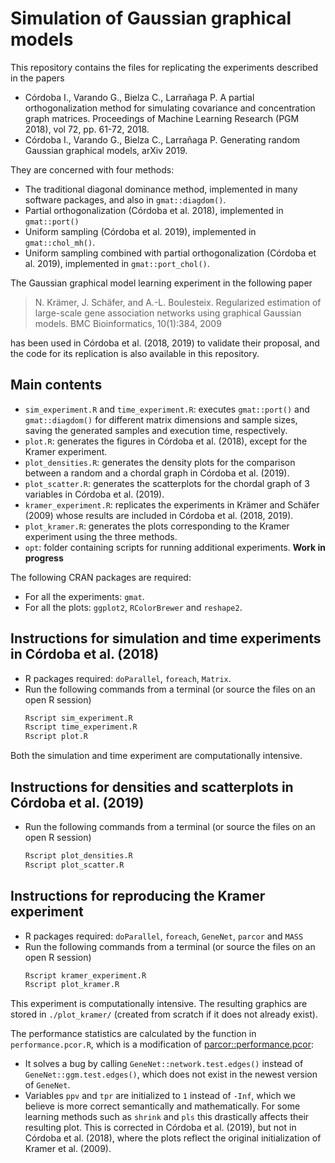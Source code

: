 # Simulation of Gaussian graphical models

This repository contains the files for replicating the experiments described in
the papers

- Córdoba I., Varando G., Bielza C., Larrañaga P. A partial orthogonalization
  method for simulating covariance and concentration graph matrices. Proceedings
  of Machine Learning Research (PGM 2018), vol 72, pp. 61-72, 2018.
- Córdoba I., Varando G., Bielza C., Larrañaga P. Generating random Gaussian
  graphical models, arXiv 2019.

They are concerned with four methods:
- The traditional diagonal dominance method, implemented in many software
  packages, and also in `gmat::diagdom()`.
- Partial orthogonalization (Córdoba et al. 2018), implemented in `gmat::port()`
- Uniform sampling (Córdoba et al. 2019), implemented in `gmat::chol_mh()`.
- Uniform sampling combined with partial orthogonalization (Córdoba et al.
  2019), implemented in `gmat::port_chol()`.

The Gaussian graphical model learning experiment in the following paper

> N. Krämer, J. Schäfer, and A.-L. Boulesteix. Regularized estimation of
> large-scale gene association networks using graphical Gaussian models.
> BMC Bioinformatics, 10(1):384, 2009

has been used in Córdoba et al. (2018, 2019) to validate their proposal, and
the code for its replication is also available in this repository.

## Main contents

- `sim_experiment.R` and `time_experiment.R`: executes `gmat::port()` and
  `gmat::diagdom()` for different matrix dimensions and sample sizes, saving the
  generated samples and execution time, respectively.
- `plot.R`: generates the figures in Córdoba et al. (2018), except for the
  Kramer experiment.
- `plot_densities.R`: generates the density plots for the comparison
  between a random and a chordal graph in Córdoba et al. (2019).
- `plot_scatter.R`: generates the scatterplots for the chordal graph
  of 3 variables in Córdoba et al. (2019).
- `kramer_experiment.R`: replicates the experiments in Krämer and
  Schäfer (2009) whose results are included in Córdoba et al. (2018, 2019).
- `plot_kramer.R`: generates the plots corresponding to the Kramer
  experiment using the three methods.
- `opt`: folder containing scripts for running additional experiments. __Work in
  progress__

The following CRAN packages are required:
- For all the experiments: `gmat`.
- For all the plots: `ggplot2`, `RColorBrewer` and `reshape2`.

## Instructions for simulation and time experiments in Córdoba et al. (2018)

- R packages required: `doParallel`, `foreach`, `Matrix`.
- Run the following commands from a terminal (or source the files on an open R session)
	```bash
	Rscript sim_experiment.R
	Rscript time_experiment.R
	Rscript plot.R
	```
Both the simulation and time experiment are computationally intensive.

## Instructions for densities and scatterplots in Córdoba et al. (2019)
- Run the following commands from a terminal (or source the files on an open R session)
	```bash
	Rscript plot_densities.R
	Rscript plot_scatter.R
	```

## Instructions for reproducing the Kramer experiment
- R packages required: `doParallel`, `foreach`, `GeneNet`, `parcor` and `MASS`
- Run the following commands from a terminal (or source the files on an open R session)
	```bash
  	Rscript kramer_experiment.R
	Rscript plot_kramer.R
	```
This experiment is computationally intensive. The resulting graphics are stored
in `./plot_kramer/` (created from scratch if it does not already exist).

The performance statistics are calculated by the function in
`performance.pcor.R`, which is a modification of
[parcor::performance.pcor](https://github.com/cran/parcor/blob/master/R/performance.pcor.R):
- It solves a bug by calling `GeneNet::network.test.edges()` instead of
`GeneNet::ggm.test.edges()`, which does not exist in the newest version of
`GeneNet`.
- Variables `ppv` and `tpr` are initialized to `1` instead of `-Inf`, which we
  believe is more correct semantically and mathematically. For some learning
  methods such as `shrink` and `pls` this drastically affects their resulting
  plot. This is corrected in Córdoba et al. (2019), but not in Córdoba et al.
  (2018), where the plots reflect the original initialization of Kramer et al.
  (2009).

